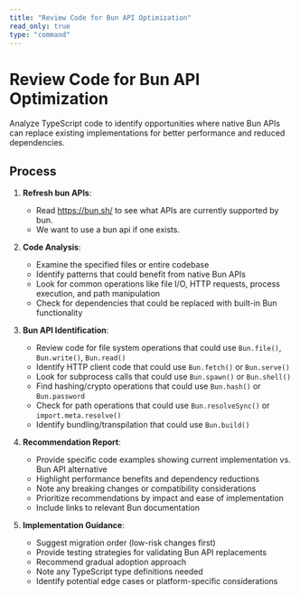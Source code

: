 ```yaml
---
title: "Review Code for Bun API Optimization"
read_only: true
type: "command"
---
```


# Review Code for Bun API Optimization

Analyze TypeScript code to identify opportunities where native Bun APIs can replace existing implementations for better performance and reduced dependencies.

## Process

1. **Refresh bun APIs**:
   - Read https://bun.sh/ to see what APIs are currently supported by bun.
   - We want to use a bun api if one exists.

2. **Code Analysis**:
   - Examine the specified files or entire codebase
   - Identify patterns that could benefit from native Bun APIs
   - Look for common operations like file I/O, HTTP requests, process execution, and path manipulation
   - Check for dependencies that could be replaced with built-in Bun functionality

3. **Bun API Identification**:
   - Review code for file system operations that could use `Bun.file()`, `Bun.write()`, `Bun.read()`
   - Identify HTTP client code that could use `Bun.fetch()` or `Bun.serve()`
   - Look for subprocess calls that could use `Bun.spawn()` or `Bun.shell()`
   - Find hashing/crypto operations that could use `Bun.hash()` or `Bun.password`
   - Check for path operations that could use `Bun.resolveSync()` or `import.meta.resolve()`
   - Identify bundling/transpilation that could use `Bun.build()`

4. **Recommendation Report**:
   - Provide specific code examples showing current implementation vs. Bun API alternative
   - Highlight performance benefits and dependency reductions
   - Note any breaking changes or compatibility considerations
   - Prioritize recommendations by impact and ease of implementation
   - Include links to relevant Bun documentation

5. **Implementation Guidance**:
   - Suggest migration order (low-risk changes first)
   - Provide testing strategies for validating Bun API replacements
   - Recommend gradual adoption approach
   - Note any TypeScript type definitions needed
   - Identify potential edge cases or platform-specific considerations